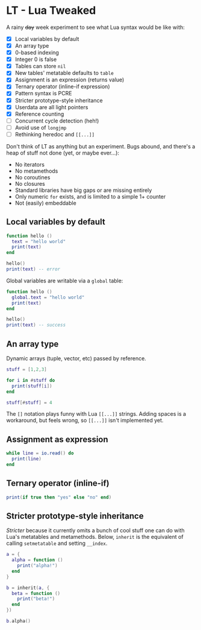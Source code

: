 # LT - Lua Tweaked

A rainy ~~day~~ week experiment to see what Lua syntax would be like with:

- [x] Local variables by default
- [x] An array type
- [x] 0-based indexing
- [x] Integer 0 is false
- [x] Tables can store `nil`
- [x] New tables' metatable defaults to `table`
- [x] Assignment is an expression (returns value)
- [x] Ternary operator (inline-if expression)
- [x] Pattern syntax is PCRE
- [x] Stricter prototype-style inheritance
- [x] Userdata are all light pointers
- [x] Reference counting
- [ ] Concurrent cycle detection (heh!)
- [ ] Avoid use of `longjmp`
- [ ] Rethinking heredoc and `[[...]]`

Don't think of LT as anything but an experiment. Bugs abound, and there's a heap of stuff not done (yet, or maybe ever...):

- No iterators
- No metamethods
- No coroutines
- No closures
- Standard libraries have big gaps or are missing entirely
- Only numeric `for` exists, and is limited to a simple 1+ counter
- Not (easily) embeddable

## Local variables by default

```lua
function hello ()
  text = "hello world"
  print(text)
end

hello()
print(text) -- error
```

Global variables are writable via a `global` table:

```lua
function hello ()
  global.text = "hello world"
  print(text)
end

hello()
print(text) -- success
```

## An array type

Dynamic arrays (tuple, vector, etc) passed by reference.

```lua
stuff = [1,2,3]

for i in #stuff do
  print(stuff[i])
end

stuff[#stuff] = 4
```

The `[]` notation plays funny with Lua `[[...]]` strings. Adding spaces is a workaround, but feels wrong, so `[[...]]` isn't implemented yet.

## Assignment as expression

```lua
while line = io.read() do
  print(line)
end
```

## Ternary operator (inline-if)

```lua
print(if true then "yes" else "no" end)
```

## Stricter prototype-style inheritance

*Stricter* because it currently omits a bunch of cool stuff one can do with Lua's metatables and metamethods. Below, `inherit` is the equivalent of calling `setmetatable` and setting `__index`.

```lua
a = {
  alpha = function ()
    print("alpha!")
  end
}

b = inherit(a, {
  beta = function ()
    print("beta!")
  end
})

b.alpha()
```
